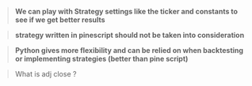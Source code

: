 > **We can play with Strategy settings like the ticker and constants to see if we get better results**

> **strategy written in pinescript should not be taken into consideration**

> **Python gives more flexibility and can be relied on when backtesting or implementing strategies (better than pine script)**

> What is adj close ?